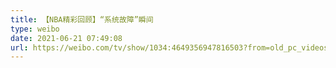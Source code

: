 ```yaml
---
title: 【NBA精彩回顾】“系统故障”瞬间
type: weibo
date: 2021-06-21 07:49:08
url: https://weibo.com/tv/show/1034:4649356947816503?from=old_pc_videoshow
---
```


<!-- more -->